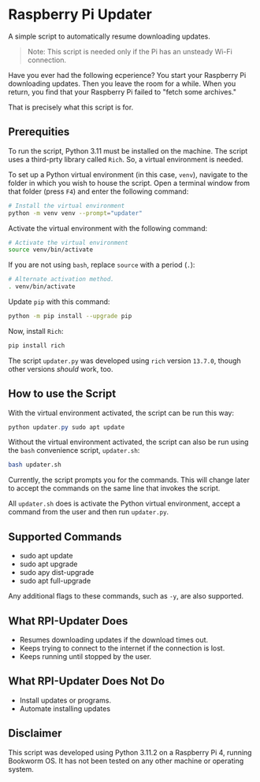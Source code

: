 # Raspberry Pi Updater

A simple script to automatically resume downloading updates.

> Note: This script is needed only if the Pi has an unsteady Wi-Fi connection.

Have you ever had the following ecperience? You start your Raspberry Pi downloading updates. Then you leave the room for a while. When you return, you find that your Raspberry Pi failed to "fetch some archives."

That is precisely what this script is for.

## Prerequities

To run the script, Python 3.11 must be installed on the machine. The script uses a third-prty library called `Rich`. So, a virtual environment is needed.

To set up a Python virtual environment (in this case, `venv`), navigate to the folder in which you wish to house the script. Open a terminal window from that folder (press `F4`) and enter the following command:

```bash
# Install the virtual environment
python -m venv venv --prompt="updater"
```

Activate the virtual environment with the following command:

```bash
# Activate the virtual environment
source venv/bin/activate
```

If you are not using `bash`, replace `source` with a period (`.`):

```bash
# Alternate activation method.
. venv/bin/activate
```

Update `pip` with this command:

```bash
python -m pip install --upgrade pip
```

Now, install `Rich`:

```bash
pip install rich
```

The script `updater.py` was developed using `rich` version `13.7.0`, though other versions _should_ work, too.

## How to use the Script

With the virtual environment activated, the script can be run this way:

```powershell
python updater.py sudo apt update
```

Without the virtual environment activated, the script can also be run using the `bash` convenience script, `updater.sh`:

```bash
bash updater.sh
```

Currently, the script prompts you for the commands. This will change later to accept the commands on the same line that invokes the script.

All `updater.sh` does is activate the Python virtual environment, accept a command from the user and then run `updater.py`.

## Supported Commands

* sudo apt update
* sudo apt upgrade
* sudo apy dist-upgrade
* sudo apt full-upgrade

Any additional flags to these commands, such as `-y`, are also supported.

## What RPI-Updater Does

* Resumes downloading updates if the download times out.
* Keeps trying to connect to the internet if the connection is lost.
* Keeps running until stopped by the user.

## What RPI-Updater Does Not Do

* Install updates or programs.
* Automate installing updates

## Disclaimer

This script was developed using Python 3.11.2 on a Raspberry Pi 4, running Bookworm OS. It has not been tested on any other machine or operating system.
